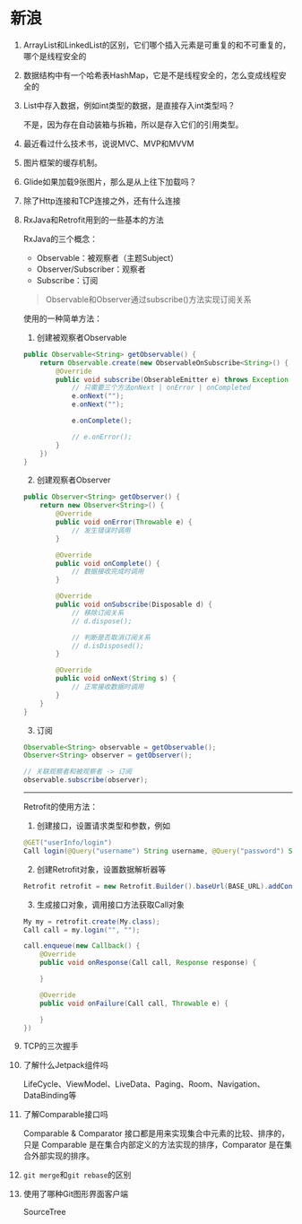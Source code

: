 # 新浪

1. ArrayList和LinkedList的区别，它们哪个插入元素是可重复的和不可重复的，哪个是线程安全的
2. 数据结构中有一个哈希表HashMap，它是不是线程安全的，怎么变成线程安全的
3. List中存入数据，例如int类型的数据，是直接存入int类型吗？

    不是，因为存在自动装箱与拆箱，所以是存入它们的引用类型。

4. 最近看过什么技术书，说说MVC、MVP和MVVM
5. 图片框架的缓存机制。
6. Glide如果加载9张图片，那么是从上往下加载吗？
7. 除了Http连接和TCP连接之外，还有什么连接
8. RxJava和Retrofit用到的一些基本的方法

    RxJava的三个概念：

    * Observable：被观察者（主题Subject）
    * Observer/Subscriber：观察者
    * Subscribe：订阅

    > Observable和Observer通过subscribe()方法实现订阅关系

    使用的一种简单方法：

    1. 创建被观察者Observable

    ```Java
    public Observable<String> getObservable() {
        return Observable.create(new ObservableOnSubscribe<String>() {
            @Override
            public void subscribe(ObserableEmitter e) throws Exception {
                // 只需要三个方法onNext | onError | onCompleted
                e.onNext("");
                e.onNext("");

                e.onComplete();

                // e.onError();
            }
        })
    }
    ```

    2. 创建观察者Observer

    ```Java
    public Observer<String> getObserver() {
        return new Observer<String>() {
            @Override
            public void onError(Throwable e) {
                // 发生错误时调用
            }

            @Override
            public void onComplete() {
                // 数据接收完成时调用
            }

            @Override
            public void onSubscribe(Disposable d) {
                // 移除订阅关系
                // d.dispose();

                // 判断是否取消订阅关系
                // d.isDisposed();
            }

            @Override
            public void onNext(String s) {
                // 正常接收数据时调用
            }
        }
    }
    ```

    3. 订阅

    ```Java
    Observable<String> observable = getObservable();
    Observer<String> observer = getObserver();

    // 关联观察者和被观察者 -> 订阅
    observable.subscribe(observer);
    ```

    ---

    Retrofit的使用方法：

    1. 创建接口，设置请求类型和参数，例如

    ```Java
    @GET("userInfo/login")
    Call login(@Query("username") String username, @Query("password") String password);
    ```

    2. 创建Retrofit对象，设置数据解析器等

    ```Java
    Retrofit retrofit = new Retrofit.Builder().baseUrl(BASE_URL).addConverterFactory(GsonConverterFactory.create()).build();
    ```

    3. 生成接口对象，调用接口方法获取Call对象

    ```Java
    My my = retrofit.create(My.class);
    Call call = my.login("", "");

    call.enqueue(new Callback() {
        @Override
        public void onResponse(Call call, Response response) {

        }

        @Override
        public void onFailure(Call call, Throwable e) {

        }
    })
    ```

9.  TCP的三次握手
10. 了解什么Jetpack组件吗

    LifeCycle、ViewModel、LiveData、Paging、Room、Navigation、DataBinding等

11. 了解Comparable接口吗

    Comparable & Comparator 接口都是用来实现集合中元素的比较、排序的，只是 Comparable 是在集合内部定义的方法实现的排序，Comparator 是在集合外部实现的排序。

12. `git merge`和`git rebase`的区别
13. 使用了哪种Git图形界面客户端

    SourceTree